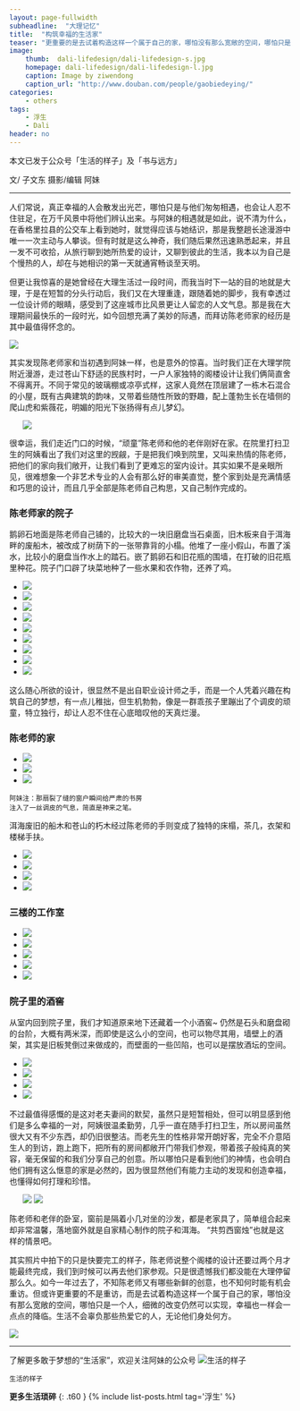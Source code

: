 ```yaml
---
layout: page-fullwidth
subheadline:  "大理记忆"
title:  "构筑幸福的生活家"
teaser: "更重要的是去试着构造这样一个属于自己的家，哪怕没有那么宽敞的空间，哪怕只是一个人，细微的改变仍然可以实现，幸福也一样会一点点的降临。生活不会辜负那些热爱它的人，无论他们身处何方。"
image:
    thumb:  dali-lifedesign/dali-lifedesign-s.jpg
    homepage: dali-lifedesign/dali-lifedesign-l.jpg
    caption: Image by ziwendong
    caption_url: "http://www.douban.com/people/gaobiedeying/"
categories:
    - others
tags:
    - 浮生
    - Dali
header: no
---
```


本文已发于公众号「生活的样子」及「书与远方」

文/ 子文东
摄影/编辑 阿妹

<hr>

人们常说，真正幸福的人会散发出光芒，哪怕只是与他们匆匆相遇，也会让人忍不住驻足，在万千风景中将他们辨认出来。与阿妹的相遇就是如此，说不清为什么，在香格里拉县的公交车上看到她时，就觉得应该与她结识，那是我整趟长途漫游中唯一一次主动与人攀谈。但有时就是这么神奇，我们随后果然迅速熟悉起来，并且一发不可收拾，从旅行聊到她所热爱的设计，又聊到彼此的生活，我本以为自己是个慢热的人，却在与她相识的第一天就通宵畅谈至天明。

但更让我惊喜的是她曾经在大理生活过一段时间，而我当时下一站的目的地就是大理，于是在短暂的分头行动后，我们又在大理重逢，跟随着她的脚步，我有幸透过一位设计师的眼睛，感受到了这座城市比风景更让人留恋的人文气息。那是我在大理期间最快乐的一段时光，如今回想充满了美妙的际遇，而拜访陈老师家的经历是其中最值得怀念的。

<img src="{{ site.url}}/images/dali-lifedesign/dali-lifedesign (17).jpg" >



其实发现陈老师家和当初遇到阿妹一样，也是意外的惊喜。当时我们正在大理学院附近漫游，走过苍山下舒适的民族村时，一户人家独特的阁楼设计让我们俩简直舍不得离开。不同于常见的玻璃棚或凉亭式样，这家人竟然在顶层建了一栋木石混合的小屋，既有古典建筑的韵味，又带着些随性所致的野趣，配上蓬勃生长在墙侧的爬山虎和紫薇花，明媚的阳光下张扬得有点儿梦幻。

<ul class="clearing-thumbs small-block-grid-2" data-clearing> 
  <img src="{{ site.url}}/images/dali-lifedesign/dali-lifedesign (35).jpg" >
</ul>

很幸运，我们走近门口的时候，“顽童”陈老师和他的老伴刚好在家。在院里打扫卫生的阿姨看出了我们对这里的觊觎，于是把我们唤到院里，又叫来热情的陈老师，把他们的家向我们敞开，让我们看到了更难忘的室内设计。其实如果不是亲眼所见，很难想象一个非艺术专业的人会有那么好的审美直觉，整个家到处是充满情感和巧思的设计，而且几乎全部是陈老师自己构思，又自己制作完成的。

<h3>陈老师家的院子</h3>

鹅卵石地面是陈老师自己铺的，比较大的一块旧磨盘当石桌面，旧木板来自于洱海畔的废船木，被改成了树荫下的一张带靠背的小榻。他堆了一座小假山，布置了溪水，比较小的磨盘当作水上的踏石。嵌了鹅卵石和旧花瓶的围墙，在打破的旧花瓶里种花。院子门口辟了块菜地种了一些水果和农作物，还养了鸡。

<ul class="clearing-thumbs small-block-grid-3" data-clearing> 
  <li><a href="{{ site.url}}/images/dali-lifedesign/dali-lifedesign (16).jpg"><img  data-caption=" " class="th" src="{{ site.url}}/images/dali-lifedesign/dali-lifedesign (16).jpg"></a></li>
  <li><a href="{{ site.url}}/images/dali-lifedesign/dali-lifedesign (34).jpg"><img  data-caption=" " class="th" src="{{ site.url}}/images/dali-lifedesign/dali-lifedesign (34).jpg"></a></li>
  <li><a href="{{ site.url }}/images/dali-lifedesign/dali-lifedesign (15).jpg"><img  data-caption=" " class="th" src="{{ site.url }}/images/dali-lifedesign/dali-lifedesign (15).jpg"></a></li>
  <li><a href="{{ site.url }}/images/dali-lifedesign/dali-lifedesign (11).jpg"><img  data-caption=" " class="th" src="{{ site.url }}/images/dali-lifedesign/dali-lifedesign (11).jpg"></a></li>
  <li><a href="{{ site.url}}/images/dali-lifedesign/dali-lifedesign (28).jpg"><img  data-caption=" " class="th" src="{{ site.url}}/images/dali-lifedesign/dali-lifedesign (28).jpg"></a></li>
  <li><a href="{{ site.url}}/images/dali-lifedesign/dali-lifedesign (7).jpg"><img  data-caption=" " class="th" src="{{ site.url}}/images/dali-lifedesign/dali-lifedesign (7).jpg"></a></li>
  <li><a href="{{ site.url }}/images/dali-lifedesign/dali-lifedesign (27).jpg"><img  data-caption=" " class="th" src="{{ site.url }}/images/dali-lifedesign/dali-lifedesign (27).jpg"></a></li>
  <li><a href="{{ site.url }}/images/dali-lifedesign/dali-lifedesign (32).jpg"><img  data-caption=" " class="th" src="{{ site.url }}/images/dali-lifedesign/dali-lifedesign (32).jpg"></a></li>
  <li><a href="{{ site.url }}/images/dali-lifedesign/dali-lifedesign (9).jpg"><img  data-caption=" " class="th" src="{{ site.url }}/images/dali-lifedesign/dali-lifedesign (9).jpg"></a></li>
</ul>

这么随心所欲的设计，很显然不是出自职业设计师之手，而是一个人凭着兴趣在构筑自己的梦想，有一点儿稚拙，但生机勃勃，像是一群乖孩子里蹦出了个调皮的顽童，特立独行，却让人忍不住在心底暗叹他的天真烂漫。

<h3>陈老师的家</h3>

<ul class="clearing-thumbs small-block-grid-3" data-clearing> 
  <li><a href="{{ site.url}}/images/dali-lifedesign/dali-lifedesign (5).jpg"><img  data-caption=" " class="th" src="{{ site.url}}/images/dali-lifedesign/dali-lifedesign (5).jpg"></a></li>
  <li><a href="{{ site.url}}/images/dali-lifedesign/dali-lifedesign (25).jpg"><img  data-caption=" " class="th" src="{{ site.url}}/images/dali-lifedesign/dali-lifedesign (25).jpg"></a></li>
  <li><a href="{{ site.url }}/images/dali-lifedesign/dali-lifedesign (22).jpg"><img  data-caption=" " class="th" src="{{ site.url }}/images/dali-lifedesign/dali-lifedesign (22).jpg"></a></li>
</ul> 

~~~
阿妹注：那扇裂了缝的窗户瞬间给严肃的书房
注入了一丝调皮的气息，简直是神来之笔。
~~~

洱海废旧的船木和苍山的朽木经过陈老师的手则变成了独特的床榻，茶几，衣架和楼梯手扶。

<ul class="clearing-thumbs small-block-grid-3" data-clearing> 
  <li><a href="{{ site.url}}/images/dali-lifedesign/dali-lifedesign (6).jpg"><img  data-caption=" " class="th" src="{{ site.url}}/images/dali-lifedesign/dali-lifedesign (6).jpg"></a></li>
  <li><a href="{{ site.url}}/images/dali-lifedesign/dali-lifedesign (20).jpg"><img  data-caption=" " class="th" src="{{ site.url}}/images/dali-lifedesign/dali-lifedesign (20).jpg"></a></li>
  <li><a href="{{ site.url }}/images/dali-lifedesign/dali-lifedesign (2).jpg"><img  data-caption=" " class="th" src="{{ site.url }}/images/dali-lifedesign/dali-lifedesign (2).jpg"></a></li>
  <li><a href="{{ site.url }}/images/dali-lifedesign/dali-lifedesign (23).jpg"><img  data-caption=" " class="th" src="{{ site.url }}/images/dali-lifedesign/dali-lifedesign (23).jpg"></a></li>
</ul> 


<h3>三楼的工作室</h3>

<ul class="clearing-thumbs small-block-grid-3" data-clearing> 
  <li><a href="{{ site.url}}/images/dali-lifedesign/dali-lifedesign (3).jpg"><img  data-caption=" " class="th" src="{{ site.url}}/images/dali-lifedesign/dali-lifedesign (3).jpg"></a></li>
  <li><a href="{{ site.url}}/images/dali-lifedesign/dali-lifedesign (21).jpg"><img  data-caption=" " class="th" src="{{ site.url}}/images/dali-lifedesign/dali-lifedesign (21).jpg"></a></li>
  <li><a href="{{ site.url }}/images/dali-lifedesign/dali-lifedesign (1).jpg"><img  data-caption=" " class="th" src="{{ site.url }}/images/dali-lifedesign/dali-lifedesign (1).jpg"></a></li>
  <li><a href="{{ site.url }}/images/dali-lifedesign/dali-lifedesign (19).jpg"><img  data-caption=" " class="th" src="{{ site.url }}/images/dali-lifedesign/dali-lifedesign (19).jpg"></a></li>
  <li><a href="{{ site.url }}/images/dali-lifedesign/dali-lifedesign (33).jpg"><img  data-caption=" " class="th" src="{{ site.url }}/images/dali-lifedesign/dali-lifedesign (33).jpg"></a></li>
</ul> 


<h3>院子里的酒窖</h3>

从室内回到院子里，我们才知道原来地下还藏着一个小酒窖~ 仍然是石头和磨盘砌的台阶，大概有两米深，而即使是这么小的空间，也可以物尽其用，墙壁上的酒架，其实是旧板凳倒过来做成的，而壁面的一些凹陷，也可以是摆放酒坛的空间。

<ul class="clearing-thumbs small-block-grid-3" data-clearing> 
  <li><a href="{{ site.url}}/images/dali-lifedesign/dali-lifedesign (14).jpg"><img  data-caption=" " class="th" src="{{ site.url}}/images/dali-lifedesign/dali-lifedesign (14).jpg"></a></li>
  <li><a href="{{ site.url}}/images/dali-lifedesign/dali-lifedesign (12).jpg"><img  data-caption=" " class="th" src="{{ site.url}}/images/dali-lifedesign/dali-lifedesign (12).jpg"></a></li>
  <li><a href="{{ site.url }}/images/dali-lifedesign/dali-lifedesign (31).jpg"><img  data-caption=" " class="th" src="{{ site.url }}/images/dali-lifedesign/dali-lifedesign (31).jpg"></a></li>
  <li><a href="{{ site.url }}/images/dali-lifedesign/dali-lifedesign (29).jpg"><img  data-caption=" " class="th" src="{{ site.url }}/images/dali-lifedesign/dali-lifedesign (29).jpg"></a></li>
</ul> 


不过最值得感慨的是这对老夫妻间的默契，虽然只是短暂相处，但可以明显感到他们是多么幸福的一对，阿姨很温柔勤劳，几乎一直在随手打扫卫生，所以房间虽然很大又有不少东西，却仍旧很整洁。而老先生的性格非常开朗好客，完全不介意陌生人的到访，跑上跑下，把所有的房间都敞开门带我们参观，带着孩子般纯真的笑容，毫无保留的和我们分享自己的创意。所以哪怕只是看到他们的神情，也会明白他们拥有这么惬意的家是必然的，因为很显然他们有能力主动的发现和创造幸福，也懂得如何打理和珍惜。

<ul class="clearing-thumbs small-block-grid-2" data-clearing> 
  <img src="{{ site.url}}/images/dali-lifedesign/dali-lifedesign (13).jpg" >
  <img src="{{ site.url}}/images/dali-lifedesign/dali-lifedesign (30).jpg" >
</ul> 

陈老师和老伴的卧室，窗前是隔着小几对坐的沙发，都是老家具了，简单组合起来却非常温馨，落地窗外就是自家精心制作的院子和洱海。
“共剪西窗烛”也就是这样的情景吧。



其实照片中拍下的只是快要完工的样子，陈老师说整个阁楼的设计还要过两个月才能最终完成，我们到时候可以再去他们家参观。只是很遗憾我们都没能在大理停留那么久。如今一年过去了，不知陈老师又有哪些新鲜的创意，也不知何时能有机会重访。但或许更重要的不是重访，而是去试着构造这样一个属于自己的家，哪怕没有那么宽敞的空间，哪怕只是一个人，细微的改变仍然可以实现，幸福也一样会一点点的降临。生活不会辜负那些热爱它的人，无论他们身处何方。

<img src="{{ site.url}}/images/dali-lifedesign/dali-lifedesign (10).jpg" >


<hr>

了解更多敢于梦想的“生活家”，欢迎关注阿妹的公众号
<img src="{{ site.url}}/images/dali-lifedesign/way-of-life.jpg" alt="生活的样子">

~~~
生活的样子
~~~

<strong>更多生活琐碎</strong>
{: .t60 }
{% include list-posts.html tag='浮生' %}

